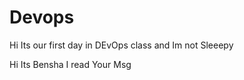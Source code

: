 # Devops


Hi Its our first day in DEvOps class
and Im not Sleeepy



Hi Its Bensha I read Your Msg
